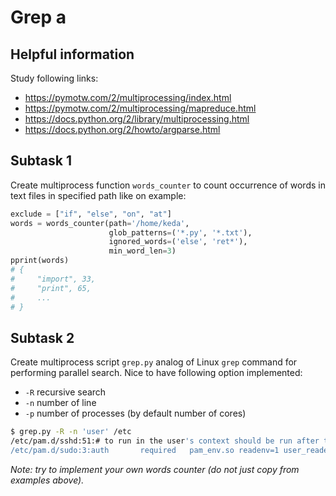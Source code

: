 # Grep a

## Helpful information

Study following links:
 - https://pymotw.com/2/multiprocessing/index.html
 - https://pymotw.com/2/multiprocessing/mapreduce.html
 - https://docs.python.org/2/library/multiprocessing.html
 - https://docs.python.org/2/howto/argparse.html


## Subtask 1

Create multiprocess function `words_counter` to count occurrence of words in
text files in specified path like on example:

```python
exclude = ["if", "else", "on", "at"]
words = words_counter(path='/home/keda',
                      glob_patterns=('*.py', '*.txt'),
                      ignored_words=('else', 'ret*'),
                      min_word_len=3)
pprint(words)
# {
#     "import", 33,
#     "print", 65,
#     ...
# }
```


## Subtask 2

Create multiprocess script `grep.py` analog of Linux `grep` command for
performing parallel search. Nice to have following option implemented:
 - `-R` recursive search
 - `-n` number of line
 - `-p` number of processes (by default number of cores)

```bash
$ grep.py -R -n 'user' /etc
/etc/pam.d/sshd:51:# to run in the user's context should be run after this.
/etc/pam.d/sudo:3:auth       required   pam_env.so readenv=1 user_readenv=0
```

_Note: try to implement your own words counter (do not just copy from examples
above)._
